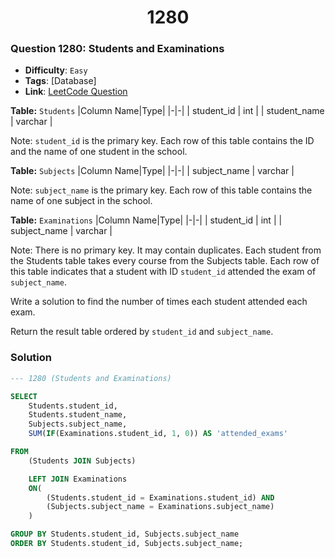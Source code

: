 <h1 align="center">1280</h1>

### Question 1280: Students and Examinations  

- **Difficulty**: `Easy`  
- **Tags**: [Database]  
- **Link**: [LeetCode Question](https://leetcode.com/problems/students-and-examinations/description)

**Table:** `Students`
|Column Name|Type|
|-|-|
| student_id    | int     |
| student_name  | varchar |

Note: `student_id` is the primary key. Each row of this table contains the ID and the name of one student in the school.

**Table:** `Subjects`
|Column Name|Type|
|-|-|
| subject_name | varchar |

Note: `subject_name` is the primary key. Each row of this table contains the name of one subject in the school.

**Table:** `Examinations`
|Column Name|Type|
|-|-|
| student_id   | int     |
| subject_name | varchar |

Note: There is no primary key. It may contain duplicates. Each student from the Students table takes every course from the Subjects table. Each row of this table indicates that a student with ID `student_id` attended the exam of `subject_name`.

Write a solution to find the number of times each student attended each exam.

Return the result table ordered by `student_id` and `subject_name`.

### Solution  

```sql
--- 1280 (Students and Examinations)

SELECT
    Students.student_id,
    Students.student_name,
    Subjects.subject_name,
    SUM(IF(Examinations.student_id, 1, 0)) AS 'attended_exams'

FROM
    (Students JOIN Subjects)

    LEFT JOIN Examinations
    ON(
        (Students.student_id = Examinations.student_id) AND
        (Subjects.subject_name = Examinations.subject_name)
    )

GROUP BY Students.student_id, Subjects.subject_name
ORDER BY Students.student_id, Subjects.subject_name;
```